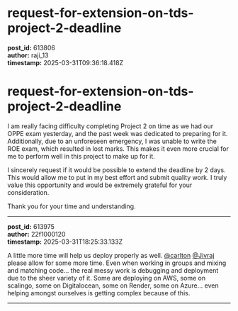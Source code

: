 # request-for-extension-on-tds-project-2-deadline

**post_id:** 613806  
**author:** raji_13  
**timestamp:** 2025-03-31T09:36:18.418Z

# request-for-extension-on-tds-project-2-deadline

I am really facing difficulty completing Project 2 on time as we had our OPPE exam yesterday, and the past week was dedicated to preparing for it. Additionally, due to an unforeseen emergency, I was unable to write the ROE exam, which resulted in lost marks. This makes it even more crucial for me to perform well in this project to make up for it.

I sincerely request if it would be possible to extend the deadline by 2 days. This would allow me to put in my best effort and submit quality work. I truly value this opportunity and would be extremely grateful for your consideration.

Thank you for your time and understanding.

---

**post_id:** 613975  
**author:** 22f1000120  
**timestamp:** 2025-03-31T18:25:33.133Z

A little more time will help us deploy properly as well. [@carlton](/u/carlton) [@Jivraj](/u/jivraj) please allow for some more time. Even when working in groups and mixing and matching code… the real messy work is debugging and deployment due to the sheer variety of it. Some are deploying on AWS, some on scalingo, some on Digitalocean, some on Render, some on Azure… even helping amongst ourselves is getting complex because of this.

---

